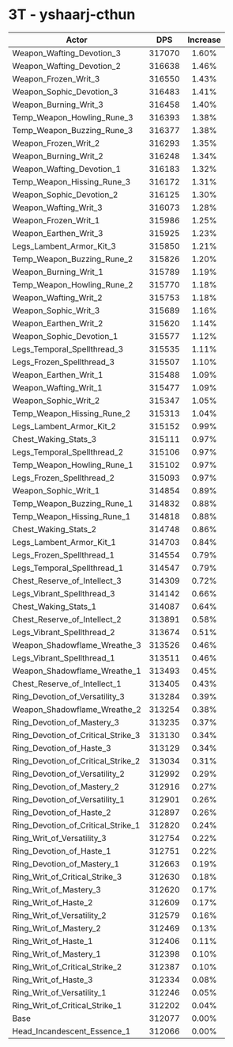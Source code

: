 # 3T - yshaarj-cthun
| Actor | DPS | Increase |
|---|:---:|:---:|
|Weapon_Wafting_Devotion_3|317070|1.60%|
|Weapon_Wafting_Devotion_2|316638|1.46%|
|Weapon_Frozen_Writ_3|316550|1.43%|
|Weapon_Sophic_Devotion_3|316483|1.41%|
|Weapon_Burning_Writ_3|316458|1.40%|
|Temp_Weapon_Howling_Rune_3|316393|1.38%|
|Temp_Weapon_Buzzing_Rune_3|316377|1.38%|
|Weapon_Frozen_Writ_2|316293|1.35%|
|Weapon_Burning_Writ_2|316248|1.34%|
|Weapon_Wafting_Devotion_1|316183|1.32%|
|Temp_Weapon_Hissing_Rune_3|316172|1.31%|
|Weapon_Sophic_Devotion_2|316125|1.30%|
|Weapon_Wafting_Writ_3|316073|1.28%|
|Weapon_Frozen_Writ_1|315986|1.25%|
|Weapon_Earthen_Writ_3|315925|1.23%|
|Legs_Lambent_Armor_Kit_3|315850|1.21%|
|Temp_Weapon_Buzzing_Rune_2|315826|1.20%|
|Weapon_Burning_Writ_1|315789|1.19%|
|Temp_Weapon_Howling_Rune_2|315770|1.18%|
|Weapon_Wafting_Writ_2|315753|1.18%|
|Weapon_Sophic_Writ_3|315689|1.16%|
|Weapon_Earthen_Writ_2|315620|1.14%|
|Weapon_Sophic_Devotion_1|315577|1.12%|
|Legs_Temporal_Spellthread_3|315535|1.11%|
|Legs_Frozen_Spellthread_3|315507|1.10%|
|Weapon_Earthen_Writ_1|315488|1.09%|
|Weapon_Wafting_Writ_1|315477|1.09%|
|Weapon_Sophic_Writ_2|315347|1.05%|
|Temp_Weapon_Hissing_Rune_2|315313|1.04%|
|Legs_Lambent_Armor_Kit_2|315152|0.99%|
|Chest_Waking_Stats_3|315111|0.97%|
|Legs_Temporal_Spellthread_2|315106|0.97%|
|Temp_Weapon_Howling_Rune_1|315102|0.97%|
|Legs_Frozen_Spellthread_2|315093|0.97%|
|Weapon_Sophic_Writ_1|314854|0.89%|
|Temp_Weapon_Buzzing_Rune_1|314832|0.88%|
|Temp_Weapon_Hissing_Rune_1|314818|0.88%|
|Chest_Waking_Stats_2|314748|0.86%|
|Legs_Lambent_Armor_Kit_1|314703|0.84%|
|Legs_Frozen_Spellthread_1|314554|0.79%|
|Legs_Temporal_Spellthread_1|314547|0.79%|
|Chest_Reserve_of_Intellect_3|314309|0.72%|
|Legs_Vibrant_Spellthread_3|314142|0.66%|
|Chest_Waking_Stats_1|314087|0.64%|
|Chest_Reserve_of_Intellect_2|313891|0.58%|
|Legs_Vibrant_Spellthread_2|313674|0.51%|
|Weapon_Shadowflame_Wreathe_3|313526|0.46%|
|Legs_Vibrant_Spellthread_1|313511|0.46%|
|Weapon_Shadowflame_Wreathe_1|313493|0.45%|
|Chest_Reserve_of_Intellect_1|313405|0.43%|
|Ring_Devotion_of_Versatility_3|313284|0.39%|
|Weapon_Shadowflame_Wreathe_2|313254|0.38%|
|Ring_Devotion_of_Mastery_3|313235|0.37%|
|Ring_Devotion_of_Critical_Strike_3|313130|0.34%|
|Ring_Devotion_of_Haste_3|313129|0.34%|
|Ring_Devotion_of_Critical_Strike_2|313034|0.31%|
|Ring_Devotion_of_Versatility_2|312992|0.29%|
|Ring_Devotion_of_Mastery_2|312916|0.27%|
|Ring_Devotion_of_Versatility_1|312901|0.26%|
|Ring_Devotion_of_Haste_2|312897|0.26%|
|Ring_Devotion_of_Critical_Strike_1|312820|0.24%|
|Ring_Writ_of_Versatility_3|312754|0.22%|
|Ring_Devotion_of_Haste_1|312751|0.22%|
|Ring_Devotion_of_Mastery_1|312663|0.19%|
|Ring_Writ_of_Critical_Strike_3|312630|0.18%|
|Ring_Writ_of_Mastery_3|312620|0.17%|
|Ring_Writ_of_Haste_2|312609|0.17%|
|Ring_Writ_of_Versatility_2|312579|0.16%|
|Ring_Writ_of_Mastery_2|312469|0.13%|
|Ring_Writ_of_Haste_1|312406|0.11%|
|Ring_Writ_of_Mastery_1|312398|0.10%|
|Ring_Writ_of_Critical_Strike_2|312387|0.10%|
|Ring_Writ_of_Haste_3|312334|0.08%|
|Ring_Writ_of_Versatility_1|312246|0.05%|
|Ring_Writ_of_Critical_Strike_1|312202|0.04%|
|Base|312077|0.00%|
|Head_Incandescent_Essence_1|312066|0.00%|
